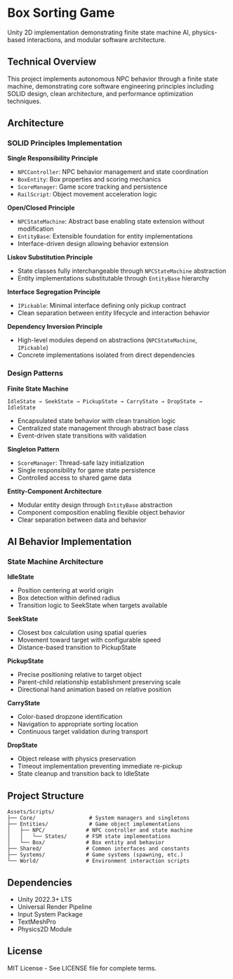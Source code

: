 # Box Sorting Game

Unity 2D implementation demonstrating finite state machine AI, physics-based interactions, and modular software architecture.

## Technical Overview

This project implements autonomous NPC behavior through a finite state machine, demonstrating core software engineering principles including SOLID design, clean architecture, and performance optimization techniques.

## Architecture

### SOLID Principles Implementation

**Single Responsibility Principle**
- `NPCController`: NPC behavior management and state coordination
- `BoxEntity`: Box properties and scoring mechanics
- `ScoreManager`: Game score tracking and persistence
- `RailScript`: Object movement acceleration logic

**Open/Closed Principle**
- `NPCStateMachine`: Abstract base enabling state extension without modification
- `EntityBase`: Extensible foundation for entity implementations
- Interface-driven design allowing behavior extension

**Liskov Substitution Principle**
- State classes fully interchangeable through `NPCStateMachine` abstraction
- Entity implementations substitutable through `EntityBase` hierarchy

**Interface Segregation Principle**
- `IPickable`: Minimal interface defining only pickup contract
- Clean separation between entity lifecycle and interaction behavior

**Dependency Inversion Principle**
- High-level modules depend on abstractions (`NPCStateMachine`, `IPickable`)
- Concrete implementations isolated from direct dependencies

### Design Patterns

**Finite State Machine**
```
IdleState → SeekState → PickupState → CarryState → DropState → IdleState
```
- Encapsulated state behavior with clean transition logic
- Centralized state management through abstract base class
- Event-driven state transitions with validation

**Singleton Pattern**
- `ScoreManager`: Thread-safe lazy initialization
- Single responsibility for game state persistence
- Controlled access to shared game data

**Entity-Component Architecture**
- Modular entity design through `EntityBase` abstraction
- Component composition enabling flexible object behavior
- Clear separation between data and behavior

## AI Behavior Implementation

### State Machine Architecture

**IdleState**
- Position centering at world origin
- Box detection within defined radius
- Transition logic to SeekState when targets available

**SeekState**
- Closest box calculation using spatial queries
- Movement toward target with configurable speed
- Distance-based transition to PickupState

**PickupState**
- Precise positioning relative to target object
- Parent-child relationship establishment preserving scale
- Directional hand animation based on relative position

**CarryState**
- Color-based dropzone identification
- Navigation to appropriate sorting location
- Continuous target validation during transport

**DropState**
- Object release with physics preservation
- Timeout implementation preventing immediate re-pickup
- State cleanup and transition back to IdleState

## Project Structure

```
Assets/Scripts/
├── Core/                 # System managers and singletons
├── Entities/             # Game object implementations
│   ├── NPC/             # NPC controller and state machine
│   │   └── States/      # FSM state implementations
│   └── Box/             # Box entity and behavior
├── Shared/              # Common interfaces and constants
├── Systems/             # Game systems (spawning, etc.)
└── World/               # Environment interaction scripts
```

## Dependencies

- Unity 2022.3+ LTS
- Universal Render Pipeline
- Input System Package
- TextMeshPro
- Physics2D Module

## License

MIT License - See LICENSE file for complete terms.
